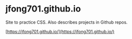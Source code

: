 # jfong701.github.io
Site to practice CSS. Also describes projects in Github repos.

[https://jfong701.github.io/](https://jfong701.github.io/)
